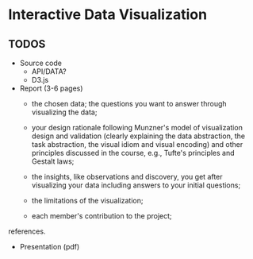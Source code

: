 # Interactive Data Visualization


## TODOS

- Source code
  - API/DATA?
  - D3.js
- Report (3-6 pages)
  - the chosen data; the questions you want to answer through visualizing the data;

  - your design rationale following Munzner's model of visualization design and validation (clearly explaining the data abstraction, the task abstraction, the visual idiom and visual encoding) and other principles discussed in the course, e.g., Tufte's principles and Gestalt laws;
  - the insights, like observations and discovery, you get after visualizing your data including answers to your initial questions;
  - the limitations of the visualization;
  - each member's contribution to the project;

references.
- Presentation (pdf)



